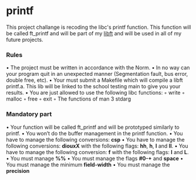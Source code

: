 # printf

This project challange is recoding the libc's printf function.
This function will be called ft_printf and will be part of my [libft](https://github.com/thaisavelino/Libft) and will be used in all of my future projects.

### Rules 

• The project must be written in accordance with the Norm.
• In no way can your program quit in an unexpected manner (Segmentation fault, bus error, double free, etc).
• Your must submit a Makefile which will compile a libft printf.a. This lib will be
linked to the school testing main to give you your results.
• You are just allowed to use the following libc functions:
◦ write
◦ malloc
◦ free
◦ exit
◦ The functions of man 3 stdarg

### Mandatory part

• Your function will be called ft_printf and will be prototyped similarly to printf.
• You won’t do the buffer management in the printf function.
• You have to manage the following conversions: **csp**
• You have to manage the following conversions: **diouxX** with the following flags: **hh**,
**h**, **l** and **ll**.
• You have to manage the following conversion: **f** with the following flags: **l** and **L**.
• You must manage **%%**
• You must manage the flags **#0-+** and **space**
• You must manage the minimum **field-width**
• You must manage the **precision**
